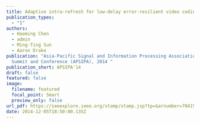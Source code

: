 ```yaml
---
title: Adaptive intra-refresh for low-delay error-resilient video coding0
publication_types:
  - "1"
authors:
  - Haoming Chen
  - admin
  - Ming-Ting Sun
  - Aaron Drake
publication: "Asia-Pacific Signal and Information Processing Association Annual
  Summit and Conference (APSIPA), 2014 "
publication_short: APSIPA'14
draft: false
featured: false
image:
  filename: featured
  focal_point: Smart
  preview_only: false
url_pdf: https://ieeexplore.ieee.org/stamp/stamp.jsp?tp=&arnumber=7041518
date: 2014-12-05T18:50:00.135Z
---
```


